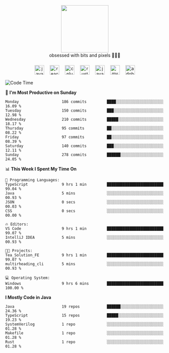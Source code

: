 


  <div align="center">
    
   <img src = "https://i.postimg.cc/W1R4TF4j/d6kpuve-c97567cf-518b-4b86-a271-5c89d88d22f7.gif"  width=150px height=150px />
 </div>

<div align="center">
  obsessed with bits and pixels 🧑‍💻🎨
</div>

  ###
<div align="center">
 <img src="https://cdn.jsdelivr.net/gh/devicons/devicon/icons/javascript/javascript-original.svg" height="30" alt="javascript logo"  />
  <img width="10" />
  <img src="https://cdn.jsdelivr.net/gh/devicons/devicon/icons/react/react-original.svg" height="30" alt="react logo"  />
  <img width="10" />
   <!--<img src="https://cdn.jsdelivr.net/gh/devicons/devicon/icons/nodejs/nodejs-original.svg" height="30" alt="nodejs logo"  />
  <img width="10" />
 <img src="https://cdn.jsdelivr.net/gh/devicons/devicon/icons/flutter/flutter-original.svg" height="30" alt="flutter logo"  />
 <img width="10" />-->
  <img src="https://cdn.jsdelivr.net/gh/devicons/devicon/icons/cplusplus/cplusplus-original.svg" height="30" alt="cpluplus logo"  />
  <img width="10" />
    <img src="https://cdn.jsdelivr.net/gh/devicons/devicon/icons/rust/rust-original.svg" height="30" alt="rust logo"  />
  <img width="10" />
  <img src="https://cdn.jsdelivr.net/gh/devicons/devicon/icons/java/java-original.svg" height="30" alt="java logo"  />
  <img width="10" />
  <img src="https://skillicons.dev/icons?i=mysql" height="30" alt="mysql logo"  />
  <img width="10" />
  <img src="https://skillicons.dev/icons?i=pr" height="30" alt="adobepremierepro logo"  />
</div>

<!--START_SECTION:waka-->
![Code Time](http://img.shields.io/badge/Code%20Time-2%2C069%20hrs%2015%20mins-blue)

📅 **I'm Most Productive on Sunday** 

```text
Monday                   186 commits         ████░░░░░░░░░░░░░░░░░░░░░   16.09 % 
Tuesday                  150 commits         ███░░░░░░░░░░░░░░░░░░░░░░   12.98 % 
Wednesday                210 commits         █████░░░░░░░░░░░░░░░░░░░░   18.17 % 
Thursday                 95 commits          ██░░░░░░░░░░░░░░░░░░░░░░░   08.22 % 
Friday                   97 commits          ██░░░░░░░░░░░░░░░░░░░░░░░   08.39 % 
Saturday                 140 commits         ███░░░░░░░░░░░░░░░░░░░░░░   12.11 % 
Sunday                   278 commits         ██████░░░░░░░░░░░░░░░░░░░   24.05 % 
```


📊 **This Week I Spent My Time On** 

```text
💬 Programming Languages: 
TypeScript               9 hrs 1 min         █████████████████████████   99.04 % 
Java                     5 mins              ░░░░░░░░░░░░░░░░░░░░░░░░░   00.93 % 
JSON                     0 secs              ░░░░░░░░░░░░░░░░░░░░░░░░░   00.03 % 
CSS                      0 secs              ░░░░░░░░░░░░░░░░░░░░░░░░░   00.00 % 

🔥 Editors: 
VS Code                  9 hrs 1 min         █████████████████████████   99.07 % 
IntelliJ IDEA            5 mins              ░░░░░░░░░░░░░░░░░░░░░░░░░   00.93 % 

🐱‍💻 Projects: 
Tea_Solution_FE          9 hrs 1 min         █████████████████████████   99.07 % 
multirheading_cli        5 mins              ░░░░░░░░░░░░░░░░░░░░░░░░░   00.93 % 

💻 Operating System: 
Windows                  9 hrs 6 mins        █████████████████████████   100.00 % 
```

**I Mostly Code in Java** 

```text
Java                     19 repos            ██████░░░░░░░░░░░░░░░░░░░   24.36 % 
TypeScript               15 repos            █████░░░░░░░░░░░░░░░░░░░░   19.23 % 
SystemVerilog            1 repo              ░░░░░░░░░░░░░░░░░░░░░░░░░   01.28 % 
Makefile                 1 repo              ░░░░░░░░░░░░░░░░░░░░░░░░░   01.28 % 
Rust                     1 repo              ░░░░░░░░░░░░░░░░░░░░░░░░░   01.28 % 
```




<!--END_SECTION:waka-->
